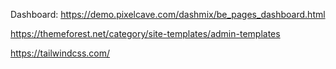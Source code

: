 

Dashboard:
https://demo.pixelcave.com/dashmix/be_pages_dashboard.html

https://themeforest.net/category/site-templates/admin-templates

https://tailwindcss.com/